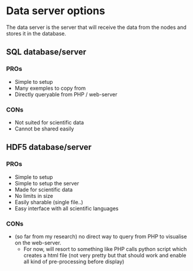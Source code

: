 # Data server options
The data server is the server that will receive the data from the nodes and stores it in the database.

## SQL database/server

### PROs
* Simple to setup
* Many exemples to copy from
* Directly queryable from PHP / web-server

### CONs
* Not suited for scientific data
* Cannot be shared easily

## HDF5 database/server

### PROs
* Simple to setup 
* Simple to setup the server
* Made for scientific data
* No limits in size
* Easily sharable (single file..)
* Easy interface with all scientific languages


### CONs
* (so far from my research) no direct way to query from PHP to visualise on the web-server.
	* For now, will resort to something like PHP calls python script which creates a html file (not very pretty but that should work and enable all kind of pre-processing before display)

